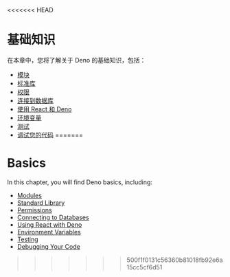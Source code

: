 <<<<<<< HEAD
# 基础知识

在本章中，您将了解关于 Deno 的基础知识，包括：

- [模块](./basics/modules.md)
- [标准库](./basics/standard_library.md)
- [权限](./basics/permissions.md)
- [连接到数据库](./basics/connecting_to_databases.md)
- [使用 React 和 Deno](./basics/react.md)
- [环境变量](./basics/env_variables.md)
- [测试](./basics/testing.md)
- [调试您的代码](./basics/debugging_your_code.md)
=======
# Basics

In this chapter, you will find Deno basics, including:

- [Modules](./basics/modules.md)
- [Standard Library](./basics/standard_library.md)
- [Permissions](./basics/permissions.md)
- [Connecting to Databases](./basics/connecting_to_databases.md)
- [Using React with Deno](./basics/react.md)
- [Environment Variables](./basics/env_variables.md)
- [Testing](./basics/testing.md)
- [Debugging Your Code](./basics/debugging_your_code.md)
>>>>>>> 500f1f0131c56360b81018fb92e6a15cc5cf6d51
